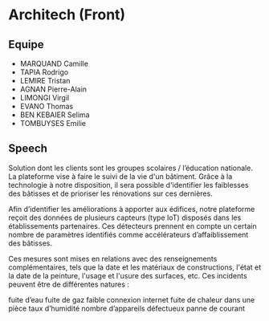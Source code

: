 # Architech (Front)

## Equipe

* MARQUAND Camille 
* TAPIA Rodrigo
* LEMIRE Tristan
* AGNAN Pierre-Alain
* LIMONGI Virgil
* EVANO Thomas
* BEN KEBAIER Selima
* TOMBUYSES Emilie

## Speech

Solution dont les clients sont les groupes scolaires / l’éducation nationale. La plateforme vise à faire le suivi de la vie d'un bâtiment.
Grâce à la technologie à notre disposition, il sera possible d'identifier les faiblesses des bâtisses et de prioriser les rénovations sur ces dernières.

Afin d’identifier les améliorations à apporter aux édifices, notre plateforme reçoit des données de plusieurs capteurs (type IoT) disposés dans les établissements partenaires. Ces détecteurs prennent en compte un certain nombre de paramètres identifiés comme accélérateurs d’affaiblissement des bâtisses.

Ces mesures sont mises en relations avec des renseignements complémentaires, tels que la date et les matériaux de constructions, l'état et la date de la peinture, l'usage et l'usure des surfaces, etc.
Ces incidents peuvent être de différentes natures : 

fuite d’eau
fuite de gaz
faible connexion internet
fuite de chaleur dans une pièce
taux d’humidité
nombre d’appareils défectueux
panne de courant
